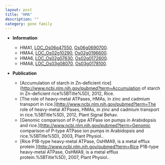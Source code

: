 ```yaml
---
layout: post
title: "HMA"
description: ""
category: gene family
---
```


* **Information**  
    + HMA1, [LOC_Os06g47550](http://rice.uga.edu/cgi-bin/ORF_infopage.cgi?orf=LOC_Os06g47550), [Os06g0690700](https://rapdb.dna.affrc.go.jp/locus/?name=Os06g0690700).
    + HMA4, [LOC_Os02g10290](http://rice.uga.edu/cgi-bin/ORF_infopage.cgi?orf=LOC_Os02g10290), [Os02g0196600](https://rapdb.dna.affrc.go.jp/locus/?name=Os02g0196600).
    + HMA6, [LOC_Os02g07630](http://rice.uga.edu/cgi-bin/ORF_infopage.cgi?orf=LOC_Os02g07630), [Os02g0172600](https://rapdb.dna.affrc.go.jp/locus/?name=Os02g0172600).
    + HMA8, [LOC_Os03g08070](http://rice.uga.edu/cgi-bin/ORF_infopage.cgi?orf=LOC_Os03g08070), [Os03g0178100](https://rapdb.dna.affrc.go.jp/locus/?name=Os03g0178100).

* **Publication**  
    + [Accumulation of starch in Zn-deficient rice](http://www.ncbi.nlm.nih.gov/pubmed?term=Accumulation of starch in Zn-deficient rice%5BTitle%5D), 2012, Rice.
    + [The role of heavy-metal ATPases, HMAs, in zinc and cadmium transport in rice.](http://www.ncbi.nlm.nih.gov/pubmed?term=The role of heavy-metal ATPases, HMAs, in zinc and cadmium transport in rice.%5BTitle%5D), 2012, Plant Signal Behav.
    + [Genomic comparison of P-type ATPase ion pumps in Arabidopsis and rice.](http://www.ncbi.nlm.nih.gov/pubmed?term=Genomic comparison of P-type ATPase ion pumps in Arabidopsis and rice.%5BTitle%5D), 2003, Plant Physiol..
    + [Rice P1B-type heavy-metal ATPase, OsHMA9, is a metal efflux protein.](http://www.ncbi.nlm.nih.gov/pubmed?term=Rice P1B-type heavy-metal ATPase, OsHMA9, is a metal efflux protein.%5BTitle%5D), 2007, Plant Physiol..


